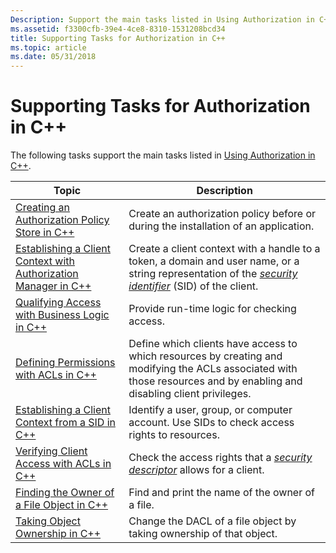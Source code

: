 ```yaml
---
Description: Support the main tasks listed in Using Authorization in C++.
ms.assetid: f3300cfb-39e4-4ce8-8310-1531208bcd34
title: Supporting Tasks for Authorization in C++
ms.topic: article
ms.date: 05/31/2018
---
```


# Supporting Tasks for Authorization in C++

The following tasks support the main tasks listed in [Using Authorization in C++](using-authorization-in-c--.md).



| Topic                                                                                                                                  | Description                                                                                                                                                                                                                                  |
|----------------------------------------------------------------------------------------------------------------------------------------|----------------------------------------------------------------------------------------------------------------------------------------------------------------------------------------------------------------------------------------------|
| [Creating an Authorization Policy Store in C++](creating-an-authorization-policy-store-in-c--.md)                                     | Create an authorization policy before or during the installation of an application.                                                                                                                                                          |
| [Establishing a Client Context with Authorization Manager in C++](establishing-a-client-context-with-authorization-manager-in-c--.md) | Create a client context with a handle to a token, a domain and user name, or a string representation of the [*security identifier*](/windows/desktop/SecGloss/s-gly) (SID) of the client. |
| [Qualifying Access with Business Logic in C++](qualifying-access-with-business-logic-in-c--.md)                                       | Provide run-time logic for checking access.                                                                                                                                                                                                  |
| [Defining Permissions with ACLs in C++](defining-permissions-with-acls-in-c--.md)                                                     | Define which clients have access to which resources by creating and modifying the ACLs associated with those resources and by enabling and disabling client privileges.                                                                      |
| [Establishing a Client Context from a SID in C++](establishing-a-client-context-from-a-sid-in-c--.md)                                 | Identify a user, group, or computer account. Use SIDs to check access rights to resources.                                                                                                                                                   |
| [Verifying Client Access with ACLs in C++](verifying-client-access-with-acls-in-c--.md)                                               | Check the access rights that a [*security descriptor*](/windows/desktop/SecGloss/s-gly) allows for a client.                                                                              |
| [Finding the Owner of a File Object in C++](finding-the-owner-of-a-file-object-in-c--.md)                                             | Find and print the name of the owner of a file.                                                                                                                                                                                              |
| [Taking Object Ownership in C++](taking-object-ownership-in-c--.md)                                                                   | Change the DACL of a file object by taking ownership of that object.                                                                                                                                                                         |



 

 

 